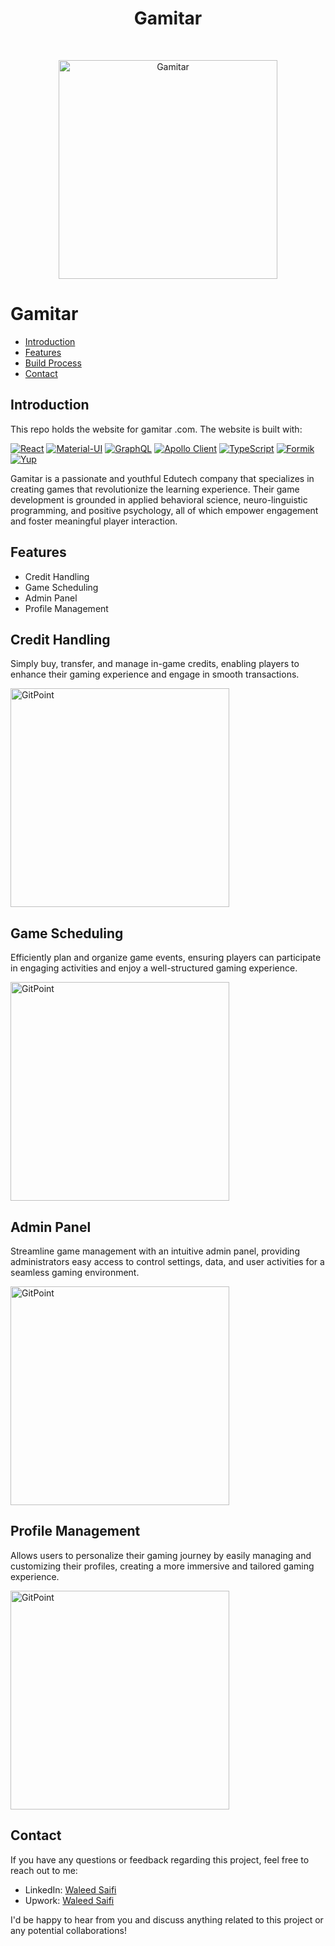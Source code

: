 <h1 align="center"> Gamitar </h1> <br>
<p align="center">
  <a href="https://gitpoint.co/">
   <img alt="Gamitar" title="Gamitar" src="https://www.datocms-assets.com/94322/1690354224-group-1000002862.png" width="350px" >
  </a>
</p>



# Gamitar



- [Introduction](#introduction)
- [Features](#features)
- [Build Process](#build-process)
- [Contact](#contact)








## Introduction

This repo holds the website for gamitar .com. The website is built with:

[![React](https://img.shields.io/badge/React-17.x-blue)](https://reactjs.org/)
[![Material-UI](https://img.shields.io/badge/Material--UI-4.12.3-blueviolet)](https://material-ui.com/)
[![GraphQL](https://img.shields.io/badge/GraphQL-latest-important)](https://graphql.org/)
[![Apollo Client](https://img.shields.io/badge/Apollo%20Client-latest-important)](https://www.apollographql.com/docs/react/)
[![TypeScript](https://img.shields.io/badge/TypeScript-latest-blue)](https://www.typescriptlang.org/)
[![Formik](https://img.shields.io/badge/Formik-3.2.9-yellowgreen)](https://formik.org/)
[![Yup](https://img.shields.io/badge/Yup-0.32.9-yellowgreen)](https://github.com/jquense/yup)







Gamitar is a passionate and youthful Edutech company that specializes in creating games that revolutionize the learning experience. Their game development is grounded in applied behavioral science, neuro-linguistic programming, and positive psychology, all of which empower engagement and foster meaningful player interaction.

## Features

- Credit Handling
- Game Scheduling
- Admin Panel
- Profile Management


## Credit Handling

Simply buy, transfer, and manage in-game credits, enabling players to enhance their gaming experience and engage in smooth transactions.

 <img alt="GitPoint" title="GitPoint" src="https://www.datocms-assets.com/94322/1690446155-credit-handling.png" width="350px" >



## Game Scheduling

Efficiently plan and organize game events, ensuring players can participate in engaging activities and enjoy a well-structured gaming experience.

 <img alt="GitPoint" title="GitPoint" src="https://www.datocms-assets.com/94322/1690446160-game-scheduling.png" width="350px" >


## Admin Panel

Streamline game management with an intuitive admin panel, providing administrators easy access to control settings, data, and user activities for a seamless gaming environment.

 <img alt="GitPoint" title="GitPoint" src="https://www.datocms-assets.com/94322/1690446148-admin-panel.png" width="350px" >


## Profile Management

Allows users to personalize their gaming journey by easily managing and customizing their profiles, creating a more immersive and tailored gaming experience.

 <img alt="GitPoint" title="GitPoint" src="https://www.datocms-assets.com/94322/1690446164-profile-management.png" width="350px" >




## Contact

If you have any questions or feedback regarding this project, feel free to reach out to me:

- LinkedIn: [Waleed Saifi](https://www.linkedin.com/in/javascript-web-developer/)
- Upwork: [Waleed Saifi](https://www.upwork.com/freelancers/waleedsaifi0890)


I'd be happy to hear from you and discuss anything related to this project or any potential collaborations!



